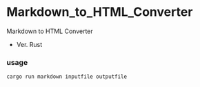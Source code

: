 # Markdown_to_HTML_Converter
Markdown to HTML Converter 
- Ver. Rust

### usage
```
cargo run markdown inputfile outputfile 
```

